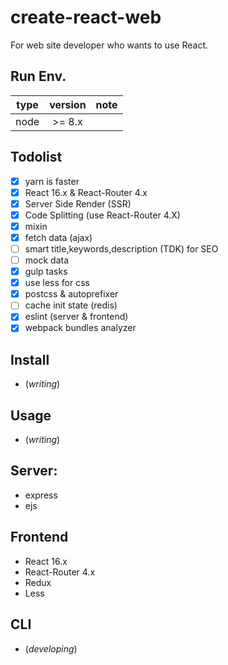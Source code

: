 # create-react-web

For web site developer who wants to use React.

## Run Env.

| type            | version         |   note  |
| :-------------: | :-------------: | :-----: |
| node            | \>= 8.x         |         |

## Todolist

- [x] yarn is faster
- [x] React 16.x & React-Router 4.x
- [x] Server Side Render (SSR)
- [x] Code Splitting (use React-Router 4.X)
- [x] mixin
- [x] fetch data (ajax)
- [ ] smart title,keywords,description (TDK) for SEO
- [ ] mock data
- [x] gulp tasks
- [x] use less for css
- [x] postcss & autoprefixer
- [ ] cache init state (redis)
- [x] eslint (server & frontend)
- [x] webpack bundles analyzer

## Install

* (_writing_)

## Usage

* (_writing_)

## Server:

* express
* ejs

## Frontend

* React 16.x
* React-Router 4.x
* Redux
* Less

## CLI

* (_developing_)

